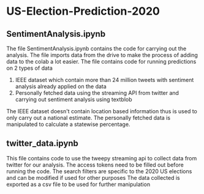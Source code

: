 # US-Election-Prediction-2020

## SentimentAnalysis.ipynb
The file SentimentAnalysis.ipynb contains the code for carrying out the analysis.
The file imports data from the drive to make the process of adding data to the colab a lot easier.
The file contains code for running predictions on 2 types of data
1) IEEE dataset which contain more than 24 million tweets with sentiment analysis already applied on the data
2) Personally fetched data using the streaming API from twitter and carrying out sentiment analysis using textblob

The IEEE dataset doesn't contain location based information thus is used to only carry out a national estimate.
The personally fetched data is manipulated to calculate a statewise percentage.

## twitter_data.ipynb
This file contains code to use the tweepy streaming api to collect data from twitter for our analysis.
The access tokens need to be filled out before running the code.
The search filters are specific to the 2020 US elections and can be modified if used for other purposes
The data collected is exported as a csv file to be used for further manipulation

